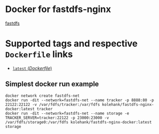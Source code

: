 # Docker for fastdfs-nginx

[fastdfs](https://github.com/happyfish100/fastdfs)


# Supported tags and respective `Dockerfile` links

- [`latest` (*Dockerfile*)](https://github.com/bluesky4485/fastdfs-nginx-docker/blob/master/Dockerfile)

## Simplest docker run example

```
docker network create fastdfs-net
docker run -dit --network=fastdfs-net --name tracker -p 8888:80 -p 22122:22122 -v /var/fdfs/tracker:/var/fdfs kolehank/fastdfs-nginx-docker:latest tracker
docker run -dit --network=fastdfs-net --name storage -e TRACKER_SERVER=tracker:22122 -p 23000:23000 -v /var/fdfs/storage0:/var/fdfs kolehank/fastdfs-nginx-docker:latest storage

```


